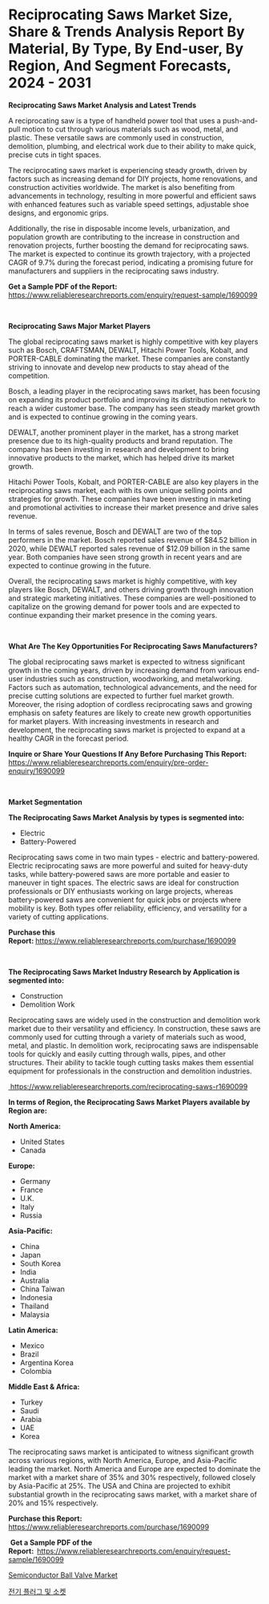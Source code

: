 <p><h1>Reciprocating Saws Market Size, Share & Trends Analysis Report By Material, By Type, By End-user, By Region, And Segment Forecasts, 2024 - 2031</h1></p><p><strong>Reciprocating Saws Market Analysis and Latest Trends</strong></p>
<p><p>A reciprocating saw is a type of handheld power tool that uses a push-and-pull motion to cut through various materials such as wood, metal, and plastic. These versatile saws are commonly used in construction, demolition, plumbing, and electrical work due to their ability to make quick, precise cuts in tight spaces.</p><p>The reciprocating saws market is experiencing steady growth, driven by factors such as increasing demand for DIY projects, home renovations, and construction activities worldwide. The market is also benefiting from advancements in technology, resulting in more powerful and efficient saws with enhanced features such as variable speed settings, adjustable shoe designs, and ergonomic grips.</p><p>Additionally, the rise in disposable income levels, urbanization, and population growth are contributing to the increase in construction and renovation projects, further boosting the demand for reciprocating saws. The market is expected to continue its growth trajectory, with a projected CAGR of 9.7% during the forecast period, indicating a promising future for manufacturers and suppliers in the reciprocating saws industry.</p></p>
<p><strong>Get a Sample PDF of the Report:&nbsp;</strong> <a href="https://www.reliableresearchreports.com/enquiry/request-sample/1690099">https://www.reliableresearchreports.com/enquiry/request-sample/1690099</a></p>
<p>&nbsp;</p>
<p><strong>Reciprocating Saws Major Market Players</strong></p>
<p><p>The global reciprocating saws market is highly competitive with key players such as Bosch, CRAFTSMAN, DEWALT, Hitachi Power Tools, Kobalt, and PORTER-CABLE dominating the market. These companies are constantly striving to innovate and develop new products to stay ahead of the competition.</p><p>Bosch, a leading player in the reciprocating saws market, has been focusing on expanding its product portfolio and improving its distribution network to reach a wider customer base. The company has seen steady market growth and is expected to continue growing in the coming years.</p><p>DEWALT, another prominent player in the market, has a strong market presence due to its high-quality products and brand reputation. The company has been investing in research and development to bring innovative products to the market, which has helped drive its market growth.</p><p>Hitachi Power Tools, Kobalt, and PORTER-CABLE are also key players in the reciprocating saws market, each with its own unique selling points and strategies for growth. These companies have been investing in marketing and promotional activities to increase their market presence and drive sales revenue.</p><p>In terms of sales revenue, Bosch and DEWALT are two of the top performers in the market. Bosch reported sales revenue of $84.52 billion in 2020, while DEWALT reported sales revenue of $12.09 billion in the same year. Both companies have seen strong growth in recent years and are expected to continue growing in the future.</p><p>Overall, the reciprocating saws market is highly competitive, with key players like Bosch, DEWALT, and others driving growth through innovation and strategic marketing initiatives. These companies are well-positioned to capitalize on the growing demand for power tools and are expected to continue expanding their market presence in the coming years.</p></p>
<p>&nbsp;</p>
<p><strong>What Are The Key Opportunities For Reciprocating Saws Manufacturers?</strong></p>
<p><p>The global reciprocating saws market is expected to witness significant growth in the coming years, driven by increasing demand from various end-user industries such as construction, woodworking, and metalworking. Factors such as automation, technological advancements, and the need for precise cutting solutions are expected to further fuel market growth. Moreover, the rising adoption of cordless reciprocating saws and growing emphasis on safety features are likely to create new growth opportunities for market players. With increasing investments in research and development, the reciprocating saws market is projected to expand at a healthy CAGR in the forecast period.</p></p>
<p><strong>Inquire or Share Your Questions If Any Before Purchasing This Report:</strong> <a href="https://www.reliableresearchreports.com/enquiry/pre-order-enquiry/1690099">https://www.reliableresearchreports.com/enquiry/pre-order-enquiry/1690099</a></p>
<p>&nbsp;</p>
<p><strong>Market Segmentation</strong></p>
<p><strong>The Reciprocating Saws Market Analysis by types is segmented into:</strong></p>
<p><ul><li>Electric</li><li>Battery-Powered</li></ul></p>
<p><p>Reciprocating saws come in two main types - electric and battery-powered. Electric reciprocating saws are more powerful and suited for heavy-duty tasks, while battery-powered saws are more portable and easier to maneuver in tight spaces. The electric saws are ideal for construction professionals or DIY enthusiasts working on large projects, whereas battery-powered saws are convenient for quick jobs or projects where mobility is key. Both types offer reliability, efficiency, and versatility for a variety of cutting applications.</p></p>
<p><strong>Purchase this Report:&nbsp;</strong><a href="https://www.reliableresearchreports.com/purchase/1690099">https://www.reliableresearchreports.com/purchase/1690099</a></p>
<p>&nbsp;</p>
<p><strong>The Reciprocating Saws Market Industry Research by Application is segmented into:</strong></p>
<p><ul><li>Construction</li><li>Demolition Work</li></ul></p>
<p><p>Reciprocating saws are widely used in the construction and demolition work market due to their versatility and efficiency. In construction, these saws are commonly used for cutting through a variety of materials such as wood, metal, and plastic. In demolition work, reciprocating saws are indispensable tools for quickly and easily cutting through walls, pipes, and other structures. Their ability to tackle tough cutting tasks makes them essential equipment for professionals in the construction and demolition industries.</p></p>
<p><a href="https://www.reliableresearchreports.com/reciprocating-saws-r1690099">&nbsp;https://www.reliableresearchreports.com/reciprocating-saws-r1690099</a></p>
<p><strong>In terms of Region, the Reciprocating Saws Market Players available by Region are:</strong></p>
<p>
    <p> <strong> North America: </strong>
        <ul>
            <li>United States</li>
            <li>Canada</li>
        </ul>
        </p> 
    <p> <strong> Europe: </strong>
        <ul>
            <li>Germany</li>
            <li>France</li>
            <li>U.K.</li>
            <li>Italy</li>
            <li>Russia</li>
        </ul>
        </p> 
    <p> <strong> Asia-Pacific: </strong>
        <ul>
            <li>China</li>
            <li>Japan</li>
            <li>South Korea</li>
            <li>India</li>
            <li>Australia</li>
            <li>China Taiwan</li>
            <li>Indonesia</li>
            <li>Thailand</li>
            <li>Malaysia</li>
        </ul>
        </p> 
    <p> <strong> Latin America: </strong>
        <ul>
            <li>Mexico</li>
            <li>Brazil</li>
            <li>Argentina Korea</li>
            <li>Colombia</li>
        </ul>
        </p> 
    <p> <strong> Middle East & Africa: </strong>
        <ul>
            <li>Turkey</li>
            <li>Saudi</li>
            <li>Arabia</li>
            <li>UAE</li>
            <li>Korea</li>
        </ul>
    </p>
    </p>
<p><p>The reciprocating saws market is anticipated to witness significant growth across various regions, with North America, Europe, and Asia-Pacific leading the market. North America and Europe are expected to dominate the market with a market share of 35% and 30% respectively, followed closely by Asia-Pacific at 25%. The USA and China are projected to exhibit substantial growth in the reciprocating saws market, with a market share of 20% and 15% respectively.</p></p>
<p><strong>Purchase this Report: </strong><a href="https://www.reliableresearchreports.com/purchase/1690099">https://www.reliableresearchreports.com/purchase/1690099</a></p>
<p>&nbsp;<strong>Get a Sample PDF of the Report:&nbsp;&nbsp;</strong><a href="https://www.reliableresearchreports.com/enquiry/request-sample/1690099">https://www.reliableresearchreports.com/enquiry/request-sample/1690099</a></p>
<p><strong></strong></p>
<p><p><a href="https://github.com/saplakhanom821/Market-Research-Report-List-1/blob/main/semiconductor-ball-valve-market.md">Semiconductor Ball Valve Market</a></p><p><a href="https://github.com/vskv4779xr1/Market-Research-Report-List-3/blob/main/5340806186182.md">전기 플러그 및 소켓</a></p></p>